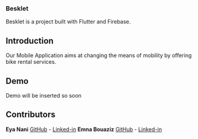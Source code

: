 ### Besklet
Besklet is a project built with Flutter and Firebase.
## Introduction
Our Mobile Application aims at changing the means of mobility by offering bike rental services.
## Demo
Demo will be inserted so soon
## Contributors
**Eya Nani**
[GitHub](https://github.com/eya-98) - [Linked-in](https://www.linkedin.com/in/eyanani/)
**Emna Bouaziz**
[GitHub](https://github.com/emnabz) - [Linked-in](https://www.linkedin.com/in/emna-bouaziz-4634771b7/)
